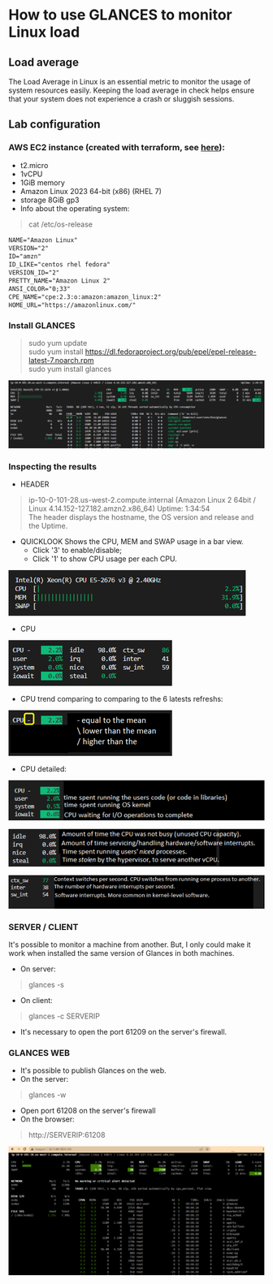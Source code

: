# How to use GLANCES to monitor Linux load
## Load average
The Load Average in Linux is an essential metric to monitor the usage of system resources easily. Keeping the load average in check helps ensure that your system does not experience a crash or sluggish sessions.
## Lab configuration
### AWS EC2 instance (created with terraform, see [here](terraform/main.tf)):
* t2.micro
* 1vCPU
* 1GiB memory
* Amazon Linux 2023 64-bit (x86) (RHEL 7)
* storage 8GiB gp3
* Info about the operating system:
> cat /etc/os-release<br>

    NAME="Amazon Linux"
    VERSION="2"
    ID="amzn"
    ID_LIKE="centos rhel fedora"
    VERSION_ID="2"
    PRETTY_NAME="Amazon Linux 2"
    ANSI_COLOR="0;33"
    CPE_NAME="cpe:2.3:o:amazon:amazon_linux:2"
    HOME_URL="https://amazonlinux.com/"

### Install GLANCES
> sudo yum update<br>
> sudo yum install https://dl.fedoraproject.org/pub/epel/epel-release-latest-7.noarch.rpm<br>
> sudo yum install glances

![](images/glance_local.png)

### Inspecting the results
* HEADER
> ip-10-0-101-28.us-west-2.compute.internal (Amazon Linux 2 64bit / Linux 4.14.152-127.182.amzn2.x86_64) Uptime: 1:34:54<br>
The header displays the hostname, the OS version and release and the Uptime.

* QUICKLOOK
Shows the CPU, MEM and SWAP usage in a bar view.
  *   Click '3' to enable/disable;
  *   Click '1' to show CPU usage per each CPU.

![](images/quicklook.png)

* CPU

![](images/cpu.png)

*   CPU trend comparing to comparing to the 6 latests refreshs:

![](images/cputrend.png)

*   CPU detailed:

![](images/cpu-user-system-iowait.png)

![](images/CPUidle-irq-nice-steal.png)

![](images/cpu-ctx-inter-sw.png)

### SERVER / CLIENT
It's possible to monitor a machine from another. But, I only could make it work when installed the same version of Glances in both machines.
* On server:
> glances -s<br>
* On client:
> glances -c SERVERIP<br>
* It's necessary to open the port 61209 on the server's firewall.

### GLANCES WEB
* It's possible to publish Glances on the web.
* On the server:
> glances -w <br>
* Open port 61208 on the server's firewall
* On the browser:
> http://SERVERIP:61208<br>

![](images/glances-web.png)


